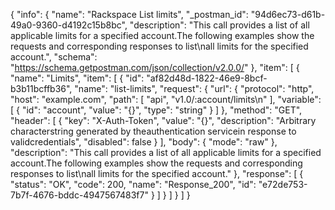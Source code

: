 {
  "info": {
    "name": "Rackspace List limits",
    "_postman_id": "94d6ec73-d61b-49a0-9360-d4192c15b8bc",
    "description": "This call provides a list of all applicable limits for a specified account.The following examples show the requests and corresponding responses to list\nall limits for the specified account.",
    "schema": "https://schema.getpostman.com/json/collection/v2.0.0/"
  },
  "item": [
    {
      "name": "Limits",
      "item": [
        {
          "id": "af82d48d-1822-46e9-8bcf-b3b11bcffb36",
          "name": "list-limits",
          "request": {
            "url": {
              "protocol": "http",
              "host": "example.com",
              "path": [
                "api",
                "v1.0/:account/limits\n"
              ],
              "variable": [
                {
                  "id": "account",
                  "value": "{}",
                  "type": "string"
                }
              ]
            },
            "method": "GET",
            "header": [
              {
                "key": "X-Auth-Token",
                "value": "{}",
                "description": "Arbitrary characterstring generated by theauthentication servicein response to validcredentials",
                "disabled": false
              }
            ],
            "body": {
              "mode": "raw"
            },
            "description": "This call provides a list of all applicable limits for a specified account.The following examples show the requests and corresponding responses to list\nall limits for the specified account."
          },
          "response": [
            {
              "status": "OK",
              "code": 200,
              "name": "Response_200",
              "id": "e72de753-7b7f-4676-bddc-4947567483f7"
            }
          ]
        }
      ]
    }
  ]
}